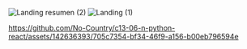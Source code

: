 ![Landing resumen (2)](https://github.com/No-Country/c13-06-n-python-react/assets/142636393/f95593e1-76d7-4c9f-ab0a-699646a8cc45)
![Landing (1)](https://github.com/No-Country/c13-06-n-python-react/assets/142636393/ba4035bf-29f0-4051-bc99-3f7854308af9)


https://github.com/No-Country/c13-06-n-python-react/assets/142636393/705c7354-bf34-46f9-a156-b00eb796594e

